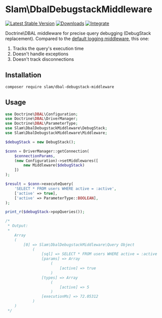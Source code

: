 # Slam\DbalDebugstackMiddleware

[![Latest Stable Version](https://img.shields.io/packagist/v/slam/dbal-debugstack-middleware.svg)](https://packagist.org/packages/slam/dbal-debugstack-middleware)
[![Downloads](https://img.shields.io/packagist/dt/slam/dbal-debugstack-middleware.svg)](https://packagist.org/packages/slam/dbal-debugstack-middleware)
[![Integrate](https://github.com/Slamdunk/dbal-debugstack-middleware/workflows/CI/badge.svg)](https://github.com/Slamdunk/dbal-debugstack-middleware/actions)

Doctrine\DBAL middleware for precise query debugging (DebugStack replacement).
Compared to the [default logging middleware](https://github.com/doctrine/dbal/pull/4967), this one:

1. Tracks the query's execution time
2. Doesn't handle exceptions
3. Doesn't track disconnections

## Installation

`composer require slam/dbal-debugstack-middleware`

## Usage

```php
use Doctrine\DBAL\Configuration;
use Doctrine\DBAL\DriverManager;
use Doctrine\DBAL\ParameterType;
use Slam\DbalDebugstackMiddleware\DebugStack;
use Slam\DbalDebugstackMiddleware\Middleware;

$debugStack = new DebugStack();

$conn = DriverManager::getConnection(
    $connectionParams,
    (new Configuration)->setMiddlewares([
        new Middleware($debugStack)
    ])
);

$result = $conn->executeQuery(
    'SELECT * FROM users WHERE active = :active',
    ['active' => true],
    ['active' => ParameterType::BOOLEAN],
);

print_r($debugStack->popQueries());

/*
 * Output:
 *
    Array
    (
        [0] => Slam\DbalDebugstackMiddleware\Query Object
            (
                [sql] => SELECT * FROM users WHERE active = :active
                [params] => Array
                    (
                        [active] => true
                    )
                [types] => Array
                    (
                        [active] => 5
                    )
                [executionMs] => 72.05312
            )
    )
 */
```